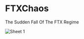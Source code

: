 # FTXChaos
The Sudden Fall Of The FTX Regime

![Sheet 1](https://user-images.githubusercontent.com/87962854/204161331-d230cc3e-dab7-4d9a-a393-161f30150541.png)
